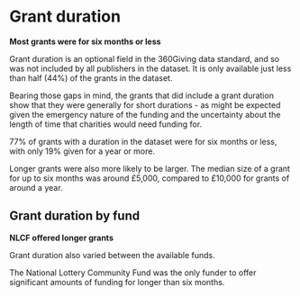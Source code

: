 # Grant duration

**Most grants were for six months or less**

Grant duration is an optional field in the 360Giving data standard, and so was not included by all publishers in the dataset. It is only available just less than half (44%) of the grants in the dataset.

Bearing those gaps in mind, the grants that did include a grant duration show that they were generally for short durations - as might be expected given the emergency nature of the funding and the uncertainty about the length of time that charities would need funding for. 

77% of grants with a duration in the dataset were for six months or less, with only 19% given for a year or more. 

Longer grants were also more likely to be larger. The median size of a grant for up to six months was around £5,000, compared to £10,000 for grants of around a year.

<div class="flourish-embed flourish-chart" data-src="visualisation/7924836"></div>

## Grant duration by fund

**NLCF offered longer grants**

Grant duration also varied between the available funds. 

The National Lottery Community Fund was the only funder to offer significant amounts of funding for longer than six months.

<div class="flourish-embed flourish-chart" data-src="visualisation/7924842"></div>
